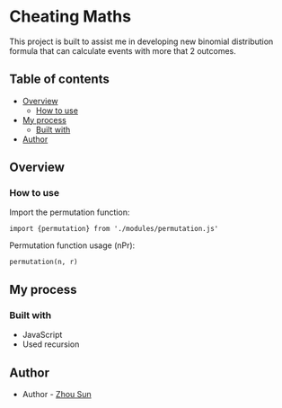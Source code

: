 # Cheating Maths

This project is built to assist me in developing new binomial distribution formula that can calculate events with more that 2 outcomes.

## Table of contents

- [Overview](#overview)
  - [How to use](#screenshot)
- [My process](#my-process)
  - [Built with](#built-with)
- [Author](#author)

## Overview

### How to use

Import the permutation function:

```
import {permutation} from './modules/permutation.js'
```

Permutation function usage (nPr):

```
permutation(n, r)
```

## My process

### Built with

- JavaScript
- Used recursion

## Author

- Author - [Zhou Sun](https://github.com/B33th0v3n960)
